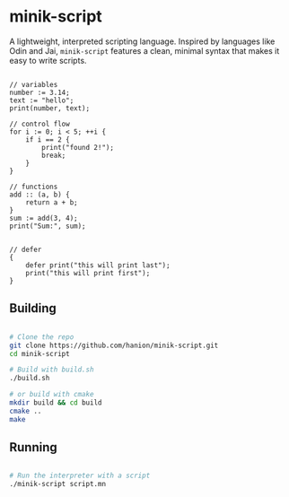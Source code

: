 # minik-script

A lightweight, interpreted scripting language. Inspired by languages like Odin and Jai, `minik-script` features a clean, minimal syntax that makes it easy to write scripts.

```odin

// variables
number := 3.14;
text := "hello";
print(number, text);

// control flow
for i := 0; i < 5; ++i {
    if i == 2 {
        print("found 2!");
        break;
    }
}

// functions
add :: (a, b) {
    return a + b;
}
sum := add(3, 4);
print("Sum:", sum);


// defer
{
    defer print("this will print last");
    print("this will print first");
}

```

## Building

```bash

# Clone the repo
git clone https://github.com/hanion/minik-script.git
cd minik-script

# Build with build.sh
./build.sh 

# or build with cmake
mkdir build && cd build
cmake ..
make

```

## Running

```bash

# Run the interpreter with a script
./minik-script script.mn

```
